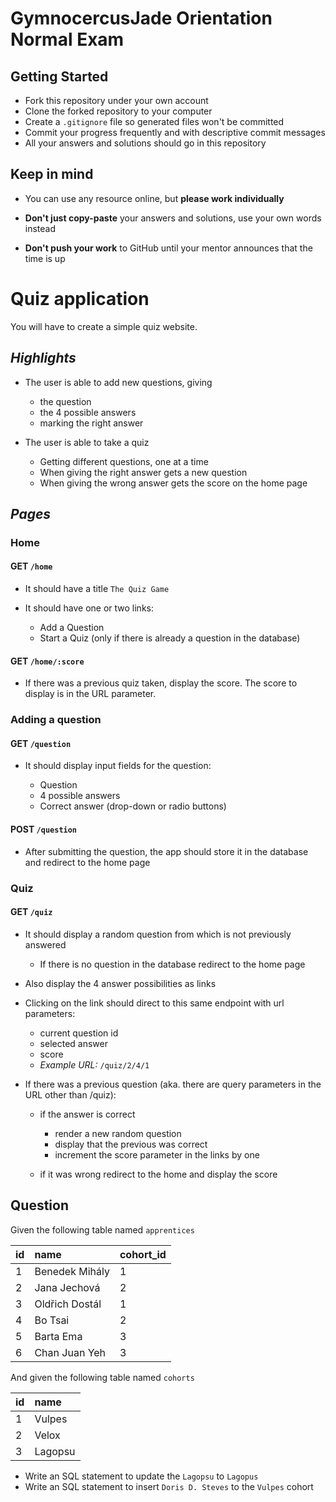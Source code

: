 # GymnocercusJade Orientation Normal Exam

## Getting Started

- Fork this repository under your own account
- Clone the forked repository to your computer
- Create a `.gitignore` file so generated files won't be committed
- Commit your progress frequently and with descriptive commit messages
- All your answers and solutions should go in this repository

## Keep in mind

- You can use any resource online, but **please work individually**

- **Don't just copy-paste** your answers and solutions, use your own words instead

- **Don't push your work** to GitHub until your mentor announces that the time is up

# Quiz application

You will have to create a simple quiz website.

## *Highlights*

- The user is able to add new questions, giving

    - the question
    - the 4 possible answers
    - marking the right answer

- The user is able to take a quiz

    - Getting different questions, one at a time
    - When giving the right answer gets a new question
    - When giving the wrong answer gets the score on the home page

## *Pages*

### Home

#### GET `/home`

- It should have a title `The Quiz Game`

- It should have one or two links:

    - Add a Question
    - Start a Quiz (only if there is already a question in the database)

#### GET `/home/:score`

- If there was a previous quiz taken, display the score. The score to display is in the URL parameter.

### Adding a question

#### GET `/question`

- It should display input fields for the question:

    - Question
    - 4 possible answers
    - Correct answer (drop-down or radio buttons)

#### POST `/question`

- After submitting the question, the app should store it in the database and redirect to the home page

### Quiz

#### GET `/quiz`

- It should display a random question from which is not previously answered

    - If there is no question in the database redirect to the home page

- Also display the 4 answer possibilities as links

- Clicking on the link should direct to this same endpoint with url parameters:

    - current question id
    - selected answer
    - score
    - *Example URL:* `/quiz/2/4/1`

- If there was a previous question (aka. there are query parameters in the URL other than /quiz):

    - if the answer is correct

        - render a new random question
        - display that the previous was correct
        - increment the score parameter in the links by one

    - if it was wrong redirect to the home and display the score

## Question

Given the following table named `apprentices`

| id | name           | cohort_id |
|:---|:---------------|:----------|
| 1  | Benedek Mihály | 1         |
| 2  | Jana Jechová   | 2         |
| 3  | Oldřich Dostál | 1         |
| 4  | Bo Tsai        | 2         |
| 5  | Barta Ema      | 3         |
| 6  | Chan Juan Yeh  | 3         |

And given the following table named `cohorts`

| id | name    |
|----|:--------|
| 1  | Vulpes  |
| 2  | Velox   |
| 3  | Lagopsu |

- Write an SQL statement to update the `Lagopsu` to `Lagopus`
- Write an SQL statement to insert `Doris D. Steves` to the `Vulpes` cohort
